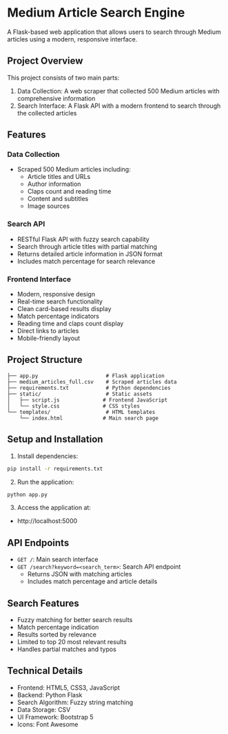 # Medium Article Search Engine

A Flask-based web application that allows users to search through Medium articles using a modern, responsive interface.

## Project Overview

This project consists of two main parts:
1. Data Collection: A web scraper that collected 500 Medium articles with comprehensive information
2. Search Interface: A Flask API with a modern frontend to search through the collected articles

## Features

### Data Collection
- Scraped 500 Medium articles including:
  - Article titles and URLs
  - Author information
  - Claps count and reading time
  - Content and subtitles
  - Image sources

### Search API
- RESTful Flask API with fuzzy search capability
- Search through article titles with partial matching
- Returns detailed article information in JSON format
- Includes match percentage for search relevance

### Frontend Interface
- Modern, responsive design
- Real-time search functionality
- Clean card-based results display
- Match percentage indicators
- Reading time and claps count display
- Direct links to articles
- Mobile-friendly layout

## Project Structure

```
├── app.py                      # Flask application
├── medium_articles_full.csv    # Scraped articles data
├── requirements.txt            # Python dependencies
├── static/                     # Static assets
│   ├── script.js              # Frontend JavaScript
│   └── style.css              # CSS styles
└── templates/                  # HTML templates
    └── index.html             # Main search page
```

## Setup and Installation

1. Install dependencies:
```bash
pip install -r requirements.txt
```

2. Run the application:
```bash
python app.py
```

3. Access the application at:
- http://localhost:5000

## API Endpoints

- `GET /`: Main search interface
- `GET /search?keyword=<search_term>`: Search API endpoint
  - Returns JSON with matching articles
  - Includes match percentage and article details

## Search Features

- Fuzzy matching for better search results
- Match percentage indication
- Results sorted by relevance
- Limited to top 20 most relevant results
- Handles partial matches and typos

## Technical Details

- Frontend: HTML5, CSS3, JavaScript
- Backend: Python Flask
- Search Algorithm: Fuzzy string matching
- Data Storage: CSV
- UI Framework: Bootstrap 5
- Icons: Font Awesome